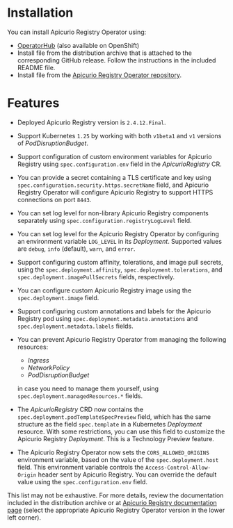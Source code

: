 # Installation

You can install Apicurio Registry Operator using:

* [OperatorHub](https://operatorhub.io/operator/apicurio-registry) (also available on OpenShift)
* Install file from the distribution archive that is attached to the corresponding GitHub release. Follow the instructions in the included README file.
* Install file from the [Apicurio Registry Operator repository](https://github.com/Apicurio/apicurio-registry-operator/tree/main/install).

# Features

* Deployed Apicurio Registry version is `2.4.12.Final`.

* Support Kubernetes `1.25` by working with both `v1beta1` and `v1` versions of *PodDisruptionBudget*.

* Support configuration of custom environment variables for Apicurio Registry using `spec.configuration.env` field in the *ApicurioRegistry* CR.

* You can provide a secret containing a TLS certificate and key using `spec.configuration.security.https.secretName` field, and Apicurio Registry Operator will configure Apicurio Registry to support HTTPS connections on port `8443`.

* You can set log level for non-library Apicurio Registry components separately using `spec.configuration.registryLogLevel` field.

* You can set log level for the Apicurio Registry Operator by configuring an environment variable `LOG_LEVEL` in its *Deployment*. Supported values are `debug`, `info` (default), `warn`, and `error`.

* Support configuring custom affinity, tolerations, and image pull secrets, using the `spec.deployment.affinity`, `spec.deployment.tolerations`, and `spec.deployment.imagePullSecrets` fields, respectively.

* You can configure custom Apicurio Registry image using the `spec.deployment.image` field.

* Support configuring custom annotations and labels for the Apicurio Registry pod using `spec.deployment.metadata.annotations` and `spec.deployment.metadata.labels` fields.

* You can prevent Apicurio Registry Operator from managing the following resources:
    * *Ingress*
    * *NetworkPolicy*
    * *PodDisruptionBudget*

  in case you need to manage them yourself, using `spec.deployment.managedResources.*` fields.

* The *ApicurioRegistry* CRD now contains the `spec.deployment.podTemplateSpecPreview` field, which has the same structure as the field `spec.template` in a Kubernetes *Deployment* resource. With some restrictions, you can use this field to customize the Apicurio Registry *Deployment*. This is a Technology Preview feature.

* The Apicurio Registry Operator now sets the `CORS_ALLOWED_ORIGINS` environment variable, based on the value of the `spec.deployment.host` field. This environment variable controls the `Access-Control-Allow-Origin` header sent by Apicurio Registry. You can override the default value using the `spec.configuration.env` field.

This list may not be exhaustive. For more details, review the documentation included in the distribution archive or at [Apicurio Registry documentation page](https://www.apicur.io/registry/docs/) (select the appropriate Apicurio Registry Operator version in the lower left corner).
